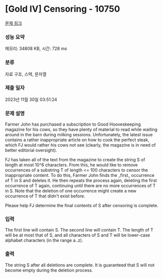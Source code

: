 # [Gold IV] Censoring - 10750 

[문제 링크](https://www.acmicpc.net/problem/10750) 

### 성능 요약

메모리: 34808 KB, 시간: 728 ms

### 분류

자료 구조, 스택, 문자열

### 제출 일자

2023년 11월 30일 03:51:24

### 문제 설명

<p>Farmer John has purchased a subscription to Good Hooveskeeping magazine for his cows, so they have plenty of material to read while waiting around in the barn during milking sessions. Unfortunately, the latest issue contains a rather inappropriate article on how to cook the perfect steak, which FJ would rather his cows not see (clearly, the magazine is in need of better editorial oversight).</p>

<p>FJ has taken all of the text from the magazine to create the string S of length at most 10^6 characters. From this, he would like to remove occurrences of a substring T of length <= 100 characters to censor the inappropriate content. To do this, Farmer John finds the _first_ occurrence of T in S and deletes it. He then repeats the process again, deleting the first occurrence of T again, continuing until there are no more occurrences of T in S. Note that the deletion of one occurrence might create a new occurrence of T that didn't exist before.</p>

<p>Please help FJ determine the final contents of S after censoring is complete.</p>

### 입력 

 <p>The first line will contain S. The second line will contain T. The length of T will be at most that of S, and all characters of S and T will be lower-case alphabet characters (in the range a..z).</p>

### 출력 

 <p>The string S after all deletions are complete. It is guaranteed that S will not become empty during the deletion process.</p>

